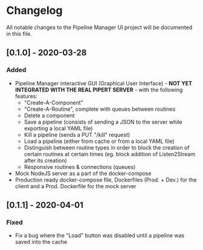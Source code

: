 # Changelog

All notable changes to the Pipeline Manager UI project will be documented in this file.

## [0.1.0] - 2020-03-28

### Added

- Pipeline Manager interactive GUI (Graphical User Interface) - **NOT YET INTEGRATED WITH THE REAL PIPERT SERVER** - with the following features:
	- "Create-A-Component"
	- "Create-A-Routine", complete with queues between routines
	- Delete a component
	- Save a pipeline (consists of sending a JSON to the server while exporting a local YAML file)
	- Kill a pipeline (sends a PUT "/kill" request)
	- Load a pipeline (either from cache or from a local YAML file)
	- Distinguish between routine types in order to block the creation of certain routines at certain times (eg. block addition of Listen2Stream after its creation)
	- Responsive routines & connections (queues)
- Mock NodeJS server as a part of the docker-compose
- Production ready docker-compose file, Dockerfiles (Prod. + Dev.) for the client and a Prod. Dockerfile for the mock server

## [0.1.1] - 2020-04-01

### Fixed

- Fix a bug where the "Load" button was disabled until a pipeline was saved into the cache
